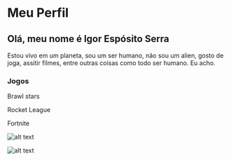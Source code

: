 # Meu Perfil

## Olá, meu nome é Igor Espósito Serra

Estou vivo em um planeta, sou um ser humano, não sou um alien, gosto de joga, assitir filmes, entre outras coisas como todo ser humano. Eu acho.

### Jogos

Brawl stars

Rocket League

Fortnite

![alt text](https://encrypted-tbn0.gstatic.com/images?q=tbn:ANd9GcSU5sNRDp90htGZqurOLYqnLsi68SilG7cgig&s)

![alt text](https://encrypted-tbn0.gstatic.com/images?q=tbn:ANd9GcQhL8FNFBw8BJFi_RJV6LWFT9zjHSkqKHj1EQ&)
